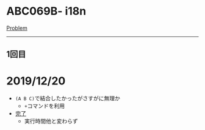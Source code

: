 # ABC069B- i18n

[Problem](https://atcoder.jp/contests/abc069/tasks/abc069_b)

---
## 1回目
# 2019/12/20
* `(A B C)`で結合したかったがさすがに無理か
  * `+`コマンドを利用
* [完了](https://atcoder.jp/contests/abc069/submissions/9048669)
  * 実行時間他と変わらず